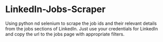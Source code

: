 # LinkedIn-Jobs-Scraper
Using python nd selenium to scrape the job ids and their relevant details from the jobs sections of LinkedIn. Just use your credentials for LinkedIn and copy the url to the jobs page with appropriate filters.
